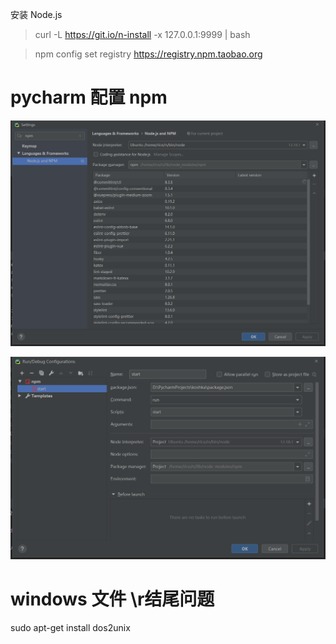 安装 Node.js    
>  curl -L https://git.io/n-install -x 127.0.0.1:9999 | bash    
    
> npm config set registry https://registry.npm.taobao.org    
    
# pycharm 配置 npm    
![image.png](..\images\7485616-35c20a0fa7dddece.png)    
    
    
![image.png](..\images\7485616-ea6325a65464bee8.png)    
    
    
# windows 文件 \r结尾问题    
sudo apt-get install dos2unix    
